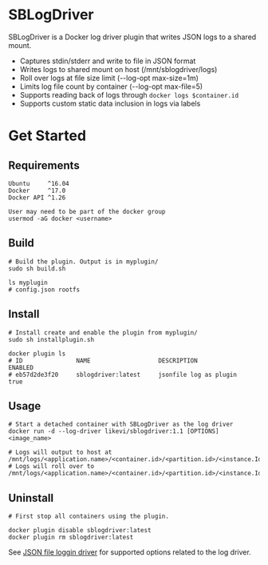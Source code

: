 ﻿# SBLogDriver

SBLogDriver is a Docker log driver plugin that writes JSON logs to a shared mount.
* Captures stdin/stderr and write to file in JSON format
* Writes logs to shared mount on host (/mnt/sblogdriver/logs)
* Roll over logs at file size limit (--log-opt max-size=1m)
* Limits log file count by container (--log-opt max-file=5)
* Supports reading back of logs through `docker logs $container.id`
* Supports custom static data inclusion in logs via labels

# Get Started
## Requirements
```
Ubuntu     ^16.04
Docker     ^17.0
Docker API ^1.26

User may need to be part of the docker group
usermod -aG docker <username>
```
## Build
```
# Build the plugin. Output is in myplugin/
sudo sh build.sh

ls myplugin
# config.json rootfs
```

## Install
```
# Install create and enable the plugin from myplugin/
sudo sh installplugin.sh

docker plugin ls
# ID               NAME                   DESCRIPTION                ENABLED
# eb57d2de3f20     sblogdriver:latest     jsonfile log as plugin     true
```

## Usage
```
# Start a detached container with SBLogDriver as the log driver
docker run -d --log-driver likevi/sblogdriver:1.1 [OPTIONS] <image_name>

# Logs will output to host at /mnt/logs/<application.name>/<container.id>/<partition.id>/<instance.Id>/<codepackage.Name>/application.log
# Logs will roll over to /mnt/logs/<application.name>/<container.id>/<partition.id>/<instance.Id>/<codepackage.Name>/application.loglog.1
```

## Uninstall
```
# First stop all containers using the plugin.

docker plugin disable sblogdriver:latest
docker plugin rm sblogdriver:latest
```

See [JSON file loggin driver](https://docs.docker.com/config/containers/logging/json-file/) for supported options related to the log driver.
